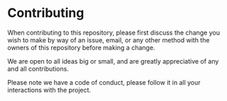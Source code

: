# Contributing

When contributing to this repository, please first discuss the change you wish to make by way of an issue,
email, or any other method with the owners of this repository before making a change. 

We are open to all ideas big or small, and are greatly appreciative of any and all contributions.

Please note we have a code of conduct, please follow it in all your interactions with the project.
